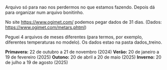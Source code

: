Arquivo só para nao nos perdermos no que estamos fazendo. Depois dá para organizar num arquivo bonitinho.

No site https://www.ogimet.com/ podemos pegar dados de 31 dias. (Dados: https://www.ogimet.com/metars.phtml)

Peguei 4 arquivos de meses diferentes (para termos, por exemplo, diferentes temperaturas no modelo).
Os dados estao na pasta dados_treino.

**Primavera:** 22 de outubro a 21 de novembro (2024)
**Verão:** 20 de janeiro a 19 de fevereiro (2025)
**Outono:** 20 de abril a 20 de maio (2025)
**Inverno:** 20 de julho a 19 de agosto (2025)

